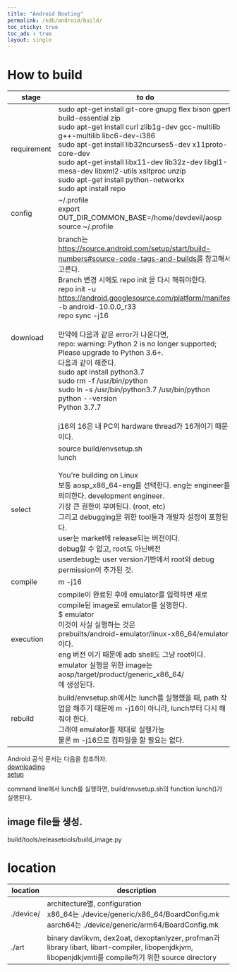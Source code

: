```yaml
---
title: "Android Booting"
permalink: /kdb/android/build/
toc_sticky: true
toc_ads : true
layout: single
---
```


# How to build

|stage|to do|
|---|---|
|requirement|sudo apt-get install git-core gnupg flex bison gperf build-essential zip<br/>sudo apt-get install curl zlib1g-dev gcc-multilib g++-multilib libc6-dev-i386<br/> sudo apt-get install lib32ncurses5-dev x11proto-core-dev<br/>sudo apt-get install libx11-dev lib32z-dev libgl1-mesa-dev libxml2-utils xsltproc unzip<br/>sudo apt-get install python-networkx<br/>sudo apt install repo<br/>|
|config|~/.profile<br/>export OUT_DIR_COMMON_BASE=/home/devdevil/aosp<br/>source ~/.profile|
|download|branch는 https://source.android.com/setup/start/build-numbers#source-code-tags-and-builds를 참고해서 고른다.<br/>Branch 변경 시에도 repo init 을 다시 해줘야한다.<br/>repo init -u https://android.googlesource.com/platform/manifest -b android-10.0.0_r33<br/>repo sync -j16<br/><br/>만약에 다음과 같은 error가 나온다면,<br/>repo: warning: Python 2 is no longer supported; Please upgrade to Python 3.6+.<br/>다음과 같이 해준다.<br/>sudo apt install python3.7<br/>sudo rm -f /usr/bin/python<br/>sudo ln -s /usr/bin/python3.7 /usr/bin/python<br/>python --version<br/>Python 3.7.7<br/><br/>j16의 16은 내 PC의 hardware thread가 16개이기 때문이다.<br/>|
|select|source build/envsetup.sh<br/>lunch<br/><br/>You're building on Linux<br/>보통 aosp_x86_64-eng를 선택한다. eng는 engineer를 의미한다. development engineer.<br/>가장 큰 권한이 부여된다. (root, etc)<br/>그리고 debugging을 위한 tool들과 개발자 설정이 포함된다.</br>user는 market에 release되는 버전이다.<br/>debug할 수 없고, root도 아닌버전<br/>userdebug는 user version기반에서 root와 debug permission이 추가된 것.|
|compile|m -j16|
|execution|compile이 완료된 후에 emulator를 입력하면 새로 compile된 image로 emulator를 실행한다.<br/>$ emulator<br/>이것이 사실 실행하는 것은 <br/>prebuilts/android-emulator/linux-x86_64/emulator이다.<br/>eng 버전 이기 때문에 adb shell도 그냥 root이다.<br/>emulator 실행을 위한 image는 aosp/target/product/generic_x86_64/<br/>에 생성된다.|
|rebuild|build/envsetup.sh에서는 lunch를 실행했을 때, path 작업을 해주기 때문에 m -j16이 아니라, lunch부터 다시 해 줘야 한다.<br/>그래야 emulator를 제대로 실행가능<br/>물론 m -j16으로 컴파일을 할 필요는 없다.|

Android 공식 문서는 다음을 참조하자.   
[downloading](https://source.android.com/setup/build/downloading)   
[setup](https://source.android.com/setup/build/initializing)   

command line에서 lunch를 실행하면, build/envsetup.sh의 function lunch()가 실행된다.   

## image file들 생성.

build/tools/releasetools/build_image.py


# location

|location|description|
|---|---|
|./device/|architecture별, configuration<br/>x86_64는 ./device/generic/x86_64/BoardConfig.mk<br/>aarch64는 ./device/generic/arm64/BoardConfig.mk|
|./art|binary davlikvm, dex2oat, dexoptanlyzer, profman과<br/> library libart, libart-compiler, libopenjdkjvm, libopenjdkjvmti를 compile하기 위한 source directory|


